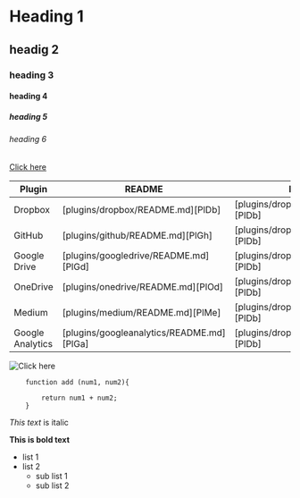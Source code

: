 # Heading 1
## headig 2
### heading 3
#### heading 4
##### heading 5
###### heading 6

<!-- Links -->
[Click here](https://github.com/)

<!-- Table Layout -->
| Plugin | README | Links |
| ------ | ------ | ------ |
| Dropbox | [plugins/dropbox/README.md][PlDb] | [plugins/dropbox/README.md][PlDb] |
| GitHub | [plugins/github/README.md][PlGh] | [plugins/dropbox/README.md][PlDb] |
| Google Drive | [plugins/googledrive/README.md][PlGd] | [plugins/dropbox/README.md][PlDb] |
| OneDrive | [plugins/onedrive/README.md][PlOd] | [plugins/dropbox/README.md][PlDb] |
| Medium | [plugins/medium/README.md][PlMe] | [plugins/dropbox/README.md][PlDb] |
| Google Analytics | [plugins/googleanalytics/README.md][PlGa] | [plugins/dropbox/README.md][PlDb] |

<!-- Image -->
![Click here](https://pixacore.in/dist/images/pixacore-logo.svg)

<!-- GitHub Markdown -->
```Git
    function add (num1, num2){

        return num1 + num2;
    }
```
*This text* is italic

**This is bold text**

* list 1
* list 2
    * sub list 1
    * sub list 2